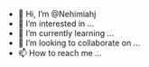 - 👋 Hi, I’m @Nehimiahj
- 👀 I’m interested in ...
- 🌱 I’m currently learning ...
- 💞️ I’m looking to collaborate on ...
- 📫 How to reach me ...

<!---
Nehimiahj/Nehimiahj is a ✨ special ✨ repository because its `README.md` (this file) appears on your GitHub profile.
You can click the Preview link to take a look at your changes.
--->
